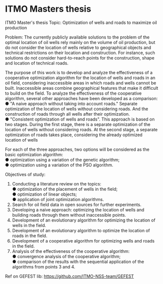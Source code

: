# ITMO Masters thesis
ITMO Master's thesis 
Topic: Optimization of wells and roads to maximize oil production

Problem: The currently publicly available solutions to the problem of the optimal location of oil wells rely mainly on the volume of oil production, but do not consider the location of wells relative to geographical objects and technical restrictions on their location and construction. For instance, such solutions do not consider hard-to-reach points for the construction, shape and location of technical roads.

The purpose of this work is to develop and analyze the effectiveness of a cooperative optimization algorithm for the location of wells and roads in an oil field, considering inaccessible areas in which roads and wells cannot be built. Inaccessible areas combine geographical features that make it difficult to build on the field. To analyze the effectiveness of the cooperative algorithm, several other approaches have been developed as a comparison: \
●	"A naive approach without taking into account roads."  Separate optimization of the location of wells without considering roads. And the construction of roads through all wells after their optimization. \
●	"Consistent optimization of wells and roads". This approach is based on two stages. During the first stage, there is a separate optimization of the location of wells without considering roads. At the second stage, a separate optimization of roads takes place, considering the already optimized location of wells

For each of the three approaches, two options will be considered as the basic optimization algorithm: \
●	optimization using a variation of the genetic algorithm;\
●	optimization using a variation of the PSO algorithm.

Objectives of study:
1.	Conducting a literature review on the topics: \
●	optimization of the placement of wells in the field;\
●	optimization of linear objects;\
●	application of joint optimization algorithms.
2.	Search for oil field data in open sources for further experiments.
3.	Developing a naive approach: optimizing the location of wells and building roads through them without inaccessible points.
4.	Development of an evolutionary algorithm for optimizing the location of wells in the field.
5.	Development of an evolutionary algorithm to optimize the location of roads in the field.
6.	Development of a cooperative algorithm for optimizing wells and roads in the field.
7.	Analysis of the effectiveness of the cooperative algorithm:\
●	convergence analysis of the cooperative algorithm;\
●	comparison of the results with the sequential application of the algorithms from points 3 and 4.

Ref on GEFEST lib: https://github.com/ITMO-NSS-team/GEFEST

